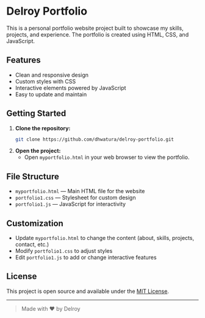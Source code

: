 # Delroy Portfolio

This is a personal portfolio website project built to showcase my skills, projects, and experience. The portfolio is created using HTML, CSS, and JavaScript.

## Features

- Clean and responsive design
- Custom styles with CSS
- Interactive elements powered by JavaScript
- Easy to update and maintain

## Getting Started

1. **Clone the repository:**
   ```bash
   git clone https://github.com/dhwatura/delroy-portfolio.git
   ```
2. **Open the project:**
   - Open `myportfolio.html` in your web browser to view the portfolio.

## File Structure

- `myportfolio.html` — Main HTML file for the website
- `portfolio1.css` — Stylesheet for custom design
- `portfolio1.js` — JavaScript for interactivity

## Customization

- Update `myportfolio.html` to change the content (about, skills, projects, contact, etc.)
- Modify `portfolio1.css` to adjust styles
- Edit `portfolio1.js` to add or change interactive features

## License

This project is open source and available under the [MIT License](LICENSE).

---

> Made with ❤️ by Delroy

